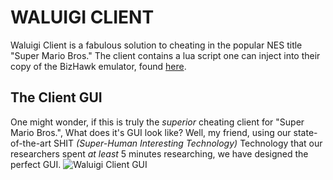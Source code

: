# WALUIGI CLIENT
 Waluigi Client is a fabulous solution to cheating in the popular NES title "Super Mario Bros." The client contains a lua script one can inject into their copy of the BizHawk emulator, found [here](https://tasvideos.org/Bizhawk).
 
## The Client GUI
 One might wonder, if this is truly the *superior* cheating client for "Super Mario Bros.", What does it's GUI look like?
 Well, my friend, using our state-of-the-art SHIT *(Super-Human Interesting Technology)* Technology that our researchers spent *at least* 5 minutes researching, we have designed the perfect GUI.
 ![Waluigi Client GUI](https://i.imgur.com/rFKNg83.png)